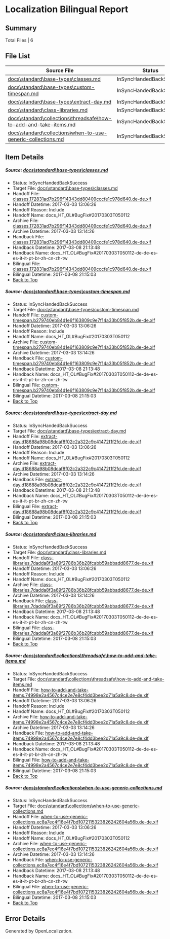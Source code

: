 # <a name='report-top'></a> Localization Bilingual Report

## Summary
 Total Files | 6

## File List
 Source File | Status | Details 
 ----------- | ------ | ------- 
 [docs\standard\base-types\classes.md](https://github.com/dotnet/docs/blob/90fe68f7f3c4b46502b5d3770b1a2d57c6af748a/docs/standard/base-types/classes.md) | InSyncHandedBackSuccess | [Details](#ae677af2590636fd144d8978a3500c37f9d336153329)
 [docs\standard\base-types\custom-timespan.md](https://github.com/dotnet/docs/blob/90fe68f7f3c4b46502b5d3770b1a2d57c6af748a/docs/standard/base-types/custom-timespan.md) | InSyncHandedBackSuccess | [Details](#bec60437d4345decaf38f2bbb9434922ac8896833338)
 [docs\standard\base-types\extract-day.md](https://github.com/dotnet/docs/blob/90fe68f7f3c4b46502b5d3770b1a2d57c6af748a/docs/standard/base-types/extract-day.md) | InSyncHandedBackSuccess | [Details](#1b9d1d497524e62e5758c9be7be7b586a421a2583344)
 [docs\standard\class-libraries.md](https://github.com/dotnet/docs/blob/90fe68f7f3c4b46502b5d3770b1a2d57c6af748a/docs/standard/class-libraries.md) | InSyncHandedBackSuccess | [Details](#028fd4961c97e31ea9f213b832c723b2ce2cf27c3378)
 [docs\standard\collections\threadsafe\how-to-add-and-take-items.md](https://github.com/dotnet/docs/blob/90fe68f7f3c4b46502b5d3770b1a2d57c6af748a/docs/standard/collections/threadsafe/how-to-add-and-take-items.md) | InSyncHandedBackSuccess | [Details](#e560eb44f783aaa50ec335df4f3171090d238f323388)
 [docs\standard\collections\when-to-use-generic-collections.md](https://github.com/dotnet/docs/blob/90fe68f7f3c4b46502b5d3770b1a2d57c6af748a/docs/standard/collections/when-to-use-generic-collections.md) | InSyncHandedBackSuccess | [Details](#bde317c165981775330e1d0d8261d355e2401bc93395)

## Item Details
##### <a name='ae677af2590636fd144d8978a3500c37f9d336153329'></a> Source: [docs\standard\base-types\classes.md](https://github.com/dotnet/docs/blob/90fe68f7f3c4b46502b5d3770b1a2d57c6af748a/docs/standard/base-types/classes.md)
* Status: InSyncHandedBackSuccess
* Target File: [docs\standard\base-types\classes.md](https://github.com/dotnet/docs.de-de/blob/d70c07528b08e9fffc850776990c01cbc8e888ca/docs/standard/base-types/classes.md)
* Handoff File: [classes.172831ad7b296f14343dd80409cccfe1c978d640.de-de.xlf](https://github.com/dotnet/docs.handoff/blob/75cfabc0d2109a03cd9e6a6c5210b6a5aaa9faaa/ol-handoff/dotnet/docs.de-de/master/dotnet-core/classes.172831ad7b296f14343dd80409cccfe1c978d640.de-de.xlf)
* Handoff Datetime: 2017-03-03 13:06:26
* Handoff Reason: Include
* Handoff Name: docs_HT_OL#BugFix#20170303T050112
* Archive File: [classes.172831ad7b296f14343dd80409cccfe1c978d640.de-de.xlf](https://github.com/dotnet/docs.handoff/blob/9229feeaa2640eb32478e24226b66e0a7bfcbb8c/ol-archive/dotnet/docs.de-de/master/dotnet-core/classes.172831ad7b296f14343dd80409cccfe1c978d640.de-de.xlf)
* Archive Datetime: 2017-03-03 13:14:26
* Handback File: [classes.172831ad7b296f14343dd80409cccfe1c978d640.de-de.xlf](https://github.com/dotnet/docs.handback/blob/485827edb8ed4dc3aa10f04959dd496dc0946cd0/ol-handback/dotnet/docs.de-de/master/dotnet-core/classes.172831ad7b296f14343dd80409cccfe1c978d640.de-de.xlf)
* Handback Datetime: 2017-03-08 21:13:48
* Handback Name: docs_HT_OL#BugFix#20170303T050112-de-de-es-es-it-it-pt-br-zh-cn-zh-tw
* Bilingual File: [classes.172831ad7b296f14343dd80409cccfe1c978d640.de-de.xlf](https://github.com/dotnet/docs.handback/blob/485827edb8ed4dc3aa10f04959dd496dc0946cd0/ol-handback/dotnet/docs.de-de/master/dotnet-core/classes.172831ad7b296f14343dd80409cccfe1c978d640.de-de.xlf)
* Bilingual Datetime: 2017-03-08 21:15:03
* [Back to Top](#report-top)

##### <a name='bec60437d4345decaf38f2bbb9434922ac8896833338'></a> Source: [docs\standard\base-types\custom-timespan.md](https://github.com/dotnet/docs/blob/90fe68f7f3c4b46502b5d3770b1a2d57c6af748a/docs/standard/base-types/custom-timespan.md)
* Status: InSyncHandedBackSuccess
* Target File: [docs\standard\base-types\custom-timespan.md](https://github.com/dotnet/docs.de-de/blob/d70c07528b08e9fffc850776990c01cbc8e888ca/docs/standard/base-types/custom-timespan.md)
* Handoff File: [custom-timespan.b279740eb84d1e6f163809c9e7f14a33b05f852b.de-de.xlf](https://github.com/dotnet/docs.handoff/blob/75cfabc0d2109a03cd9e6a6c5210b6a5aaa9faaa/ol-handoff/dotnet/docs.de-de/master/dotnet-core/custom-timespan.b279740eb84d1e6f163809c9e7f14a33b05f852b.de-de.xlf)
* Handoff Datetime: 2017-03-03 13:06:26
* Handoff Reason: Include
* Handoff Name: docs_HT_OL#BugFix#20170303T050112
* Archive File: [custom-timespan.b279740eb84d1e6f163809c9e7f14a33b05f852b.de-de.xlf](https://github.com/dotnet/docs.handoff/blob/9229feeaa2640eb32478e24226b66e0a7bfcbb8c/ol-archive/dotnet/docs.de-de/master/dotnet-core/custom-timespan.b279740eb84d1e6f163809c9e7f14a33b05f852b.de-de.xlf)
* Archive Datetime: 2017-03-03 13:14:26
* Handback File: [custom-timespan.b279740eb84d1e6f163809c9e7f14a33b05f852b.de-de.xlf](https://github.com/dotnet/docs.handback/blob/485827edb8ed4dc3aa10f04959dd496dc0946cd0/ol-handback/dotnet/docs.de-de/master/dotnet-core/custom-timespan.b279740eb84d1e6f163809c9e7f14a33b05f852b.de-de.xlf)
* Handback Datetime: 2017-03-08 21:13:48
* Handback Name: docs_HT_OL#BugFix#20170303T050112-de-de-es-es-it-it-pt-br-zh-cn-zh-tw
* Bilingual File: [custom-timespan.b279740eb84d1e6f163809c9e7f14a33b05f852b.de-de.xlf](https://github.com/dotnet/docs.handback/blob/485827edb8ed4dc3aa10f04959dd496dc0946cd0/ol-handback/dotnet/docs.de-de/master/dotnet-core/custom-timespan.b279740eb84d1e6f163809c9e7f14a33b05f852b.de-de.xlf)
* Bilingual Datetime: 2017-03-08 21:15:03
* [Back to Top](#report-top)

##### <a name='1b9d1d497524e62e5758c9be7be7b586a421a2583344'></a> Source: [docs\standard\base-types\extract-day.md](https://github.com/dotnet/docs/blob/90fe68f7f3c4b46502b5d3770b1a2d57c6af748a/docs/standard/base-types/extract-day.md)
* Status: InSyncHandedBackSuccess
* Target File: [docs\standard\base-types\extract-day.md](https://github.com/dotnet/docs.de-de/blob/d70c07528b08e9fffc850776990c01cbc8e888ca/docs/standard/base-types/extract-day.md)
* Handoff File: [extract-day.d18688a98b08dcaf8f02c2a322c9c41472f1f2fd.de-de.xlf](https://github.com/dotnet/docs.handoff/blob/75cfabc0d2109a03cd9e6a6c5210b6a5aaa9faaa/ol-handoff/dotnet/docs.de-de/master/dotnet-core/extract-day.d18688a98b08dcaf8f02c2a322c9c41472f1f2fd.de-de.xlf)
* Handoff Datetime: 2017-03-03 13:06:26
* Handoff Reason: Include
* Handoff Name: docs_HT_OL#BugFix#20170303T050112
* Archive File: [extract-day.d18688a98b08dcaf8f02c2a322c9c41472f1f2fd.de-de.xlf](https://github.com/dotnet/docs.handoff/blob/9229feeaa2640eb32478e24226b66e0a7bfcbb8c/ol-archive/dotnet/docs.de-de/master/dotnet-core/extract-day.d18688a98b08dcaf8f02c2a322c9c41472f1f2fd.de-de.xlf)
* Archive Datetime: 2017-03-03 13:14:26
* Handback File: [extract-day.d18688a98b08dcaf8f02c2a322c9c41472f1f2fd.de-de.xlf](https://github.com/dotnet/docs.handback/blob/485827edb8ed4dc3aa10f04959dd496dc0946cd0/ol-handback/dotnet/docs.de-de/master/dotnet-core/extract-day.d18688a98b08dcaf8f02c2a322c9c41472f1f2fd.de-de.xlf)
* Handback Datetime: 2017-03-08 21:13:48
* Handback Name: docs_HT_OL#BugFix#20170303T050112-de-de-es-es-it-it-pt-br-zh-cn-zh-tw
* Bilingual File: [extract-day.d18688a98b08dcaf8f02c2a322c9c41472f1f2fd.de-de.xlf](https://github.com/dotnet/docs.handback/blob/485827edb8ed4dc3aa10f04959dd496dc0946cd0/ol-handback/dotnet/docs.de-de/master/dotnet-core/extract-day.d18688a98b08dcaf8f02c2a322c9c41472f1f2fd.de-de.xlf)
* Bilingual Datetime: 2017-03-08 21:15:03
* [Back to Top](#report-top)

##### <a name='028fd4961c97e31ea9f213b832c723b2ce2cf27c3378'></a> Source: [docs\standard\class-libraries.md](https://github.com/dotnet/docs/blob/90fe68f7f3c4b46502b5d3770b1a2d57c6af748a/docs/standard/class-libraries.md)
* Status: InSyncHandedBackSuccess
* Target File: [docs\standard\class-libraries.md](https://github.com/dotnet/docs.de-de/blob/d70c07528b08e9fffc850776990c01cbc8e888ca/docs/standard/class-libraries.md)
* Handoff File: [class-libraries.7dadda8f3a69f2786b36b28fcabb59abbadd8677.de-de.xlf](https://github.com/dotnet/docs.handoff/blob/75cfabc0d2109a03cd9e6a6c5210b6a5aaa9faaa/ol-handoff/dotnet/docs.de-de/master/dotnet-core/class-libraries.7dadda8f3a69f2786b36b28fcabb59abbadd8677.de-de.xlf)
* Handoff Datetime: 2017-03-03 13:06:26
* Handoff Reason: Include
* Handoff Name: docs_HT_OL#BugFix#20170303T050112
* Archive File: [class-libraries.7dadda8f3a69f2786b36b28fcabb59abbadd8677.de-de.xlf](https://github.com/dotnet/docs.handoff/blob/9229feeaa2640eb32478e24226b66e0a7bfcbb8c/ol-archive/dotnet/docs.de-de/master/dotnet-core/class-libraries.7dadda8f3a69f2786b36b28fcabb59abbadd8677.de-de.xlf)
* Archive Datetime: 2017-03-03 13:14:26
* Handback File: [class-libraries.7dadda8f3a69f2786b36b28fcabb59abbadd8677.de-de.xlf](https://github.com/dotnet/docs.handback/blob/485827edb8ed4dc3aa10f04959dd496dc0946cd0/ol-handback/dotnet/docs.de-de/master/dotnet-core/class-libraries.7dadda8f3a69f2786b36b28fcabb59abbadd8677.de-de.xlf)
* Handback Datetime: 2017-03-08 21:13:48
* Handback Name: docs_HT_OL#BugFix#20170303T050112-de-de-es-es-it-it-pt-br-zh-cn-zh-tw
* Bilingual File: [class-libraries.7dadda8f3a69f2786b36b28fcabb59abbadd8677.de-de.xlf](https://github.com/dotnet/docs.handback/blob/485827edb8ed4dc3aa10f04959dd496dc0946cd0/ol-handback/dotnet/docs.de-de/master/dotnet-core/class-libraries.7dadda8f3a69f2786b36b28fcabb59abbadd8677.de-de.xlf)
* Bilingual Datetime: 2017-03-08 21:15:03
* [Back to Top](#report-top)

##### <a name='e560eb44f783aaa50ec335df4f3171090d238f323388'></a> Source: [docs\standard\collections\threadsafe\how-to-add-and-take-items.md](https://github.com/dotnet/docs/blob/90fe68f7f3c4b46502b5d3770b1a2d57c6af748a/docs/standard/collections/threadsafe/how-to-add-and-take-items.md)
* Status: InSyncHandedBackSuccess
* Target File: [docs\standard\collections\threadsafe\how-to-add-and-take-items.md](https://github.com/dotnet/docs.de-de/blob/d70c07528b08e9fffc850776990c01cbc8e888ca/docs/standard/collections/threadsafe/how-to-add-and-take-items.md)
* Handoff File: [how-to-add-and-take-items.74998e2a4567c4ce2e7e8cf4dd3bee2d71a5a9c8.de-de.xlf](https://github.com/dotnet/docs.handoff/blob/75cfabc0d2109a03cd9e6a6c5210b6a5aaa9faaa/ol-handoff/dotnet/docs.de-de/master/dotnet-core/how-to-add-and-take-items.74998e2a4567c4ce2e7e8cf4dd3bee2d71a5a9c8.de-de.xlf)
* Handoff Datetime: 2017-03-03 13:06:26
* Handoff Reason: Include
* Handoff Name: docs_HT_OL#BugFix#20170303T050112
* Archive File: [how-to-add-and-take-items.74998e2a4567c4ce2e7e8cf4dd3bee2d71a5a9c8.de-de.xlf](https://github.com/dotnet/docs.handoff/blob/9229feeaa2640eb32478e24226b66e0a7bfcbb8c/ol-archive/dotnet/docs.de-de/master/dotnet-core/how-to-add-and-take-items.74998e2a4567c4ce2e7e8cf4dd3bee2d71a5a9c8.de-de.xlf)
* Archive Datetime: 2017-03-03 13:14:26
* Handback File: [how-to-add-and-take-items.74998e2a4567c4ce2e7e8cf4dd3bee2d71a5a9c8.de-de.xlf](https://github.com/dotnet/docs.handback/blob/485827edb8ed4dc3aa10f04959dd496dc0946cd0/ol-handback/dotnet/docs.de-de/master/dotnet-core/how-to-add-and-take-items.74998e2a4567c4ce2e7e8cf4dd3bee2d71a5a9c8.de-de.xlf)
* Handback Datetime: 2017-03-08 21:13:48
* Handback Name: docs_HT_OL#BugFix#20170303T050112-de-de-es-es-it-it-pt-br-zh-cn-zh-tw
* Bilingual File: [how-to-add-and-take-items.74998e2a4567c4ce2e7e8cf4dd3bee2d71a5a9c8.de-de.xlf](https://github.com/dotnet/docs.handback/blob/485827edb8ed4dc3aa10f04959dd496dc0946cd0/ol-handback/dotnet/docs.de-de/master/dotnet-core/how-to-add-and-take-items.74998e2a4567c4ce2e7e8cf4dd3bee2d71a5a9c8.de-de.xlf)
* Bilingual Datetime: 2017-03-08 21:15:03
* [Back to Top](#report-top)

##### <a name='bde317c165981775330e1d0d8261d355e2401bc93395'></a> Source: [docs\standard\collections\when-to-use-generic-collections.md](https://github.com/dotnet/docs/blob/90fe68f7f3c4b46502b5d3770b1a2d57c6af748a/docs/standard/collections/when-to-use-generic-collections.md)
* Status: InSyncHandedBackSuccess
* Target File: [docs\standard\collections\when-to-use-generic-collections.md](https://github.com/dotnet/docs.de-de/blob/d70c07528b08e9fffc850776990c01cbc8e888ca/docs/standard/collections/when-to-use-generic-collections.md)
* Handoff File: [when-to-use-generic-collections.ec8a7ec4f16e4f7bd1072115323826242604a56b.de-de.xlf](https://github.com/dotnet/docs.handoff/blob/75cfabc0d2109a03cd9e6a6c5210b6a5aaa9faaa/ol-handoff/dotnet/docs.de-de/master/dotnet-core/when-to-use-generic-collections.ec8a7ec4f16e4f7bd1072115323826242604a56b.de-de.xlf)
* Handoff Datetime: 2017-03-03 13:06:26
* Handoff Reason: Include
* Handoff Name: docs_HT_OL#BugFix#20170303T050112
* Archive File: [when-to-use-generic-collections.ec8a7ec4f16e4f7bd1072115323826242604a56b.de-de.xlf](https://github.com/dotnet/docs.handoff/blob/9229feeaa2640eb32478e24226b66e0a7bfcbb8c/ol-archive/dotnet/docs.de-de/master/dotnet-core/when-to-use-generic-collections.ec8a7ec4f16e4f7bd1072115323826242604a56b.de-de.xlf)
* Archive Datetime: 2017-03-03 13:14:26
* Handback File: [when-to-use-generic-collections.ec8a7ec4f16e4f7bd1072115323826242604a56b.de-de.xlf](https://github.com/dotnet/docs.handback/blob/485827edb8ed4dc3aa10f04959dd496dc0946cd0/ol-handback/dotnet/docs.de-de/master/dotnet-core/when-to-use-generic-collections.ec8a7ec4f16e4f7bd1072115323826242604a56b.de-de.xlf)
* Handback Datetime: 2017-03-08 21:13:48
* Handback Name: docs_HT_OL#BugFix#20170303T050112-de-de-es-es-it-it-pt-br-zh-cn-zh-tw
* Bilingual File: [when-to-use-generic-collections.ec8a7ec4f16e4f7bd1072115323826242604a56b.de-de.xlf](https://github.com/dotnet/docs.handback/blob/485827edb8ed4dc3aa10f04959dd496dc0946cd0/ol-handback/dotnet/docs.de-de/master/dotnet-core/when-to-use-generic-collections.ec8a7ec4f16e4f7bd1072115323826242604a56b.de-de.xlf)
* Bilingual Datetime: 2017-03-08 21:15:03
* [Back to Top](#report-top)


## Error Details

Generated by OpenLocalization.
